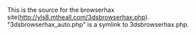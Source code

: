 This is the source for the browserhax site(http://yls8.mtheall.com/3dsbrowserhax.php). "3dsbrowserhax_auto.php" is a symlink to 3dsbrowserhax.php.

